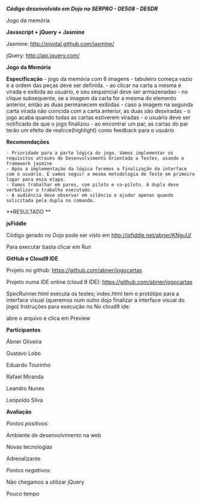***Código desenvolvido em Dojo no SERPRO - DE508 - DESDR***

Jogo da memória

**Javascript + jQuery + Jasmine**

Jasmine: http://pivotal.github.com/jasmine/

jQuery: http://api.jquery.com/

**Jogo da Memória**

**Especificação**
     - jogo da memória com 6 imagens
     - tabuleiro começa vazio e a ordem das peças deve ser definida. 
     - ao clicar na carta a mesma é virada e exibida ao usuário, e seu sequencial deve ser armazenadao
     - no clique subsequente, se a imagem da carta for a mesma do elemento anterior, então as duas permanecem exibidas
     - caso a imagem na segunda carta virada não coincida com a carta anterior, as duas são desviradas
     - o jogo acaba quando todas as cartas estiverem viradas
     - o usuário deve ser notificado de que o jogo finalizou
     - ao encontrar um par, as cartas do par terão um efeito de realcce(highlight) como feedback para o usuário
     
**Recomendações**

    - Prioridade para a parte lógica do jogo. Vamos implementar os requisitos através de Desenvolvimento Orientado a Testes, usando o framework jasmine
    - Após a implementação da lógica faremos a finalização da interface com o usuário. E vamos seguir a mesma metodologia de Teste em primeiro lugar para essa etapa.
    - Vamos trabalhar em pares, com piloto e co-piloto. A dupla deve verbalizar o trabalho executado.
    - A audiência deve observar em silêncio e ajudar apenas quando solicitada pela dupla no comando. 

**RESULTADO **

**jsFiddle**

Código gerado no Dojo pode ser visto em http://jsfiddle.net/abner/KNguU/

 

Para executar basta clicar em Run

**GitHub e Cloud9 IDE**

Projeto no github: https://github.com/abner/jogocartas

Projeto numa IDE online (cloud 9 IDE): https://github.com/abner/jogocartas

SpecRunner.html executa os testes;
index.html tem o protótipo para a interface visual (queremos num outro dojo finalizar a interface visual do jogo)
Instruções para execução no No cloud9 ide:

abre o arquivo e clica em Preview
 

**Participantes**

Ábner Oliveira

Gustavo Lobo

Eduardo Tourinho

Rafael Miranda

Leandro Nunes

Leopoldo Silva

 

**Avaliação**

*Pontos positivos:*

Ambiente de desenvolvimento na web

Novas tecnologias

Adrenalizante

*Pontos negativos:*

Não chegamos a utilizar jQuery

Pouco tempo
